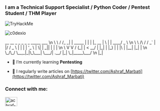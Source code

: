 <h3 align="left">I am a Technical Support Specialist / Python Coder / Pentest Student / THM Player</h3>

<img src="https://tryhackme-badges.s3.amazonaws.com/Marbati.png" alt="TryHackMe">

<p align="left"> <img src="https://komarev.com/ghpvc/?username=c0dexio&label=Profile%20views&color=0e75b6&style=flat" alt="c0dexio" /> </p>

<p>
  __        __    _          _   _         _   _ _____ ___ \n  
\ \      / /_ _| | _____  | | | |_ __   | \ | | ____/ _ \ \n
 \ \ /\ / / _` | |/ / _ \ | | | | '_ \  |  \| |  _|| | | | \n
  \ V  V / (_| |   <  __/ | |_| | |_) | | |\  | |__| |_| | \n
   \_/\_/ \__,_|_|\_\___|  \___/| .__/  |_| \_|_____\___/  \n
                                |_|                       
</p>

- 🌱 I’m currently learning **Pentesting**

- 📝 I regularly write articles on [https://twitter.com/Ashraf_Marbati](https://twitter.com/Ashraf_Marbati)

<h3 align="left">Connect with me:</h3>
<p align="left">
<a href="https://linkedin.com/in/achraf-marbati" target="blank"><img align="center" src="https://raw.githubusercontent.com/rahuldkjain/github-profile-readme-generator/master/src/images/icons/Social/linked-in-alt.svg" alt="achraf-marbati" height="30" width="40" /></a>
</p>


